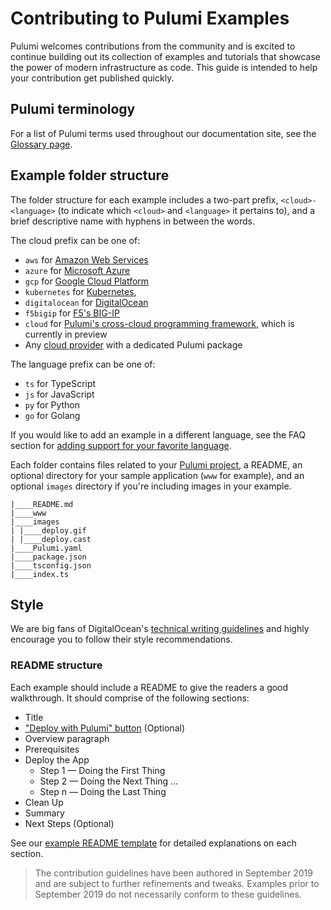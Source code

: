 # Contributing to Pulumi Examples

Pulumi welcomes contributions from the community and is excited to continue building out its collection of examples and tutorials that showcase the power of modern infrastructure as code. This guide is intended to
help your contribution get published quickly.

## Pulumi terminology

For a list of Pulumi terms used throughout our documentation site, see the [Glossary page](https://www.pulumi.com/docs/reference/glossary/).

## Example folder structure

The folder structure for each example includes a two-part prefix, `<cloud>-<language>` (to indicate which `<cloud>` and `<language>` it pertains to), and a brief descriptive name with hyphens in between the words.

The cloud prefix can be one of:

- `aws` for [Amazon Web Services](https://github.com/pulumi/pulumi-aws)
- `azure` for [Microsoft Azure](https://github.com/pulumi/pulumi-azure)
- `gcp` for [Google Cloud Platform](https://github.com/pulumi/pulumi-gcp)
- `kubernetes` for [Kubernetes](https://github.com/pulumi/pulumi-kubernetes),
- `digitalocean` for [DigitalOcean](https://github.com/pulumi/pulumi-digitalocean/)
- `f5bigip` for [F5's BIG-IP](https://github.com/pulumi/pulumi-f5bigip/)
- `cloud` for [Pulumi's cross-cloud programming framework](https://github.com/pulumi/pulumi-cloud), which is currently in preview
- Any [cloud provider](https://www.pulumi.com/docs/reference/pkg/#cloud-providers) with a dedicated Pulumi package

The language prefix can be one of:
- `ts` for TypeScript
- `js` for JavaScript
- `py` for Python
- `go` for Golang

If you would like to add an example in a different language, see the FAQ section for [adding support for your favorite language](https://www.pulumi.com/docs/troubleshooting/faq/#how-can-i-add-support-for-my-favorite-language).

Each folder contains files related to your [Pulumi project](https://www.pulumi.com/docs/intro/concepts/project/), a README, an optional directory for your sample application (`www` for example), and an optional `images` directory if you're including images in your example.

```
|____README.md
|____www
|____images
| |____deploy.gif
| |____deploy.cast
|____Pulumi.yaml
|____package.json
|____tsconfig.json
|____index.ts
```

## Style

We are big fans of DigitalOcean's [technical writing guidelines](https://www.digitalocean.com/community/tutorials/digitalocean-s-technical-writing-guidelines#style) and highly encourage you to follow their style recommendations.

### README structure

Each example should include a README to give the readers a good walkthrough. It should comprise of the following sections:

- Title
- ["Deploy with Pulumi" button](https://www.pulumi.com/docs/intro/console/extensions/pulumi-button/) (Optional)
- Overview paragraph
- Prerequisites
- Deploy the App
   - Step 1 — Doing the First Thing
   - Step 2 — Doing the Next Thing
   …
   - Step n — Doing the Last Thing
- Clean Up
- Summary
- Next Steps (Optional)

See our [example README template](example-readme-template.md.txt) for detailed explanations on each section.

> The contribution guidelines have been authored in September 2019 and are subject to further refinements and tweaks. Examples prior to September 2019 do not necessarily conform to these guidelines.

